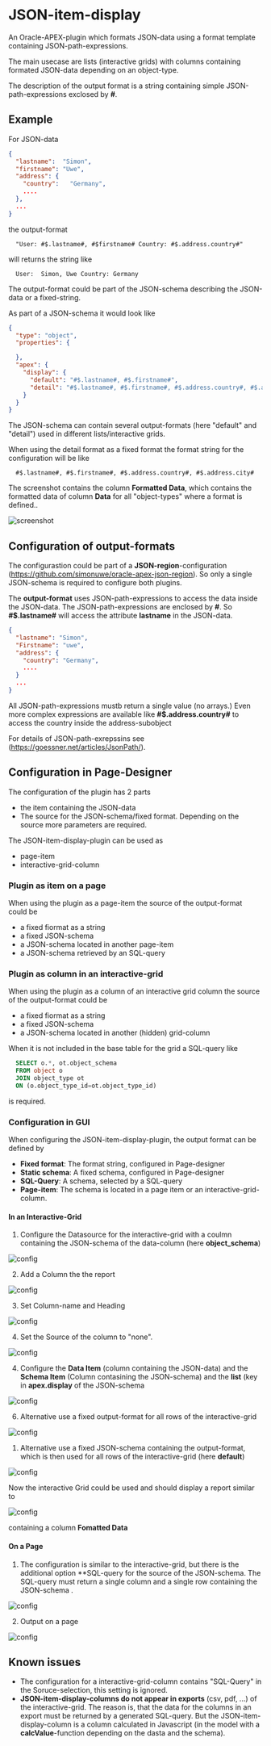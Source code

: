 # JSON-item-display

An Oracle-APEX-plugin which formats JSON-data using a format template containing JSON-path-expressions.

The main usecase are lists (interactive grids) with columns containing formated JSON-data depending on an object-type.

The description of the output format is a string containing simple JSON-path-expressions exclosed by **#**.

## Example

For JSON-data
```JSON
{
  "lastname":  "Simon",
  "firstname": "Uwe",
  "address": {
    "country":   "Germany",
    ....
  },
  ...
}

```
the output-format
```
  "User: #$.lastname#, #$firstname# Country: #$.address.country#" 
```
will returns the string like
```
  User:  Simon, Uwe Country: Germany
```
The output-format could be part of the JSON-schema describing the JSON-data or a fixed-string.

As part of a JSON-schema it would look like
```JSON
{
  "type": "object",
  "properties": {

  },
  "apex": {
    "display": {
      "default": "#$.lastname#, #$.firstname#",
      "detail": "#$.lastname#, #$.firstname#, #$.address.country#, #$.address.city#",
    }
  } 
}
```
The JSON-schema can contain several output-formats (here "default" and "detail") used in different lists/interactive grids.

When using the detail format as a fixed format the format string for the configuration will be like
```
  #$.lastname#, #$.firstname#, #$.address.country#, #$.address.city#
```

The screenshot contains the column **Formatted Data**, which contains the formatted data of column **Data** for all "object-types" where a format is defined..

![screenshot](demo.png)

## Configuration of output-formats

The configurastion could be part of a **JSON-region**-configuration (https://github.com/simonuwe/oracle-apex-json-region). So only a single JSON-schema is required to configure both plugins.

The **output-format** uses JSON-path-expressions to access the data inside the JSON-data. The JSON-path-expressions are enclosed by **#**. 
So **#$.lastname#** will access the attribute **lastname** in the JSON-data.
```JSON
{
  "lastname": "Simon",
  "Firstname": "uwe",
  "address": {
    "country": "Germany",
    ....
  }
  ...
}
```
All JSON-path-expressions mustb return a single value (no arrays.)
Even more complex expressions are available like **#$.address.country#** to access the country inside the address-subobject

For details of JSON-path-exrepssins see (https://goessner.net/articles/JsonPath/).


## Configuration in Page-Designer

The configuration of the plugin has 2 parts
- the item containing the JSON-data
- The source for the JSON-schema/fixed format. Depending on the source more parameters are required.

The JSON-item-display-plugin can be used as 
- page-item
- interactive-grid-column

### Plugin as item on a page
When using the plugin as a page-item the source of the output-format could be
- a fixed fiormat as a string
- a fixed JSON-schema
- a JSON-schema located in another page-item
- a JSON-schema retrieved by an SQL-query

### Plugin as column in an interactive-grid
When using the plugin as a column of an interactive grid column the source of the output-format could be
- a fixed fiormat as a string
- a fixed JSON-schema
- a JSON-schema located in another (hidden) grid-column

When it is not included in the base table for the grid a SQL-query like
```SQL
  SELECT o.*, ot.object_schema
  FROM object o
  JOIN object_type ot
  ON (o.object_type_id=ot.object_type_id)
```
is required.
 
### Configuration in GUI
When configuring the JSON-item-display-plugin, the output format can be defined by
- **Fixed format**: The format string, configured in Page-designer 
- **Static schema**: A fixed schema, configured in Page-designer
- **SQL-Query**: A schema, selected by a SQL-query
- **Page-item**: The schema is located in a page item or an interactive-grid-column. 

#### In an Interactive-Grid

1. Configure the Datasource for the interactive-grid with a coulmn containing the JSON-schema of the data-column (here **object_schema**)

![config](config-01.png)

2. Add a Column the the report

![config](config-02.png)

3. Set Column-name and Heading

![config](config-03.png)

4. Set the Source of the column to "none".

![config](config-05.png)

4. Configure the **Data Item** (column containing the JSON-data) and the **Schema Item** (Column contasining the JSON-schema) and the **list** (key in **apex.display** of the JSON-schema

![config](config-04.png)

6. Alternative use a fixed output-format for all rows of the interactive-grid

![config](config-06.png)

1. Alternative use a fixed JSON-schema containing the output-format, which is then used for all rows of the interactive-grid (here **default**)

![config](config-07.png)

Now the interactive Grid could be used and should display a report similar to 

![config](config-10.png)

containing a column **Fomatted Data**

#### On a Page

1. The configuration is similar to the interactive-grid, but there is the additional option **SQL-query for the source of the JSON-schema. The SQL-query must return a single column and a single row containing the JSON-schema .

![config](config-08.png)

2. Output on a page

![config](config-11.png)



## Known issues
- The configuration for a interactive-grid-column contains "SQL-Query" in the Soruce-selection, this setting is ignored.
- **JSON-item-display-columns do not appear in exports** (csv, pdf, ...) of the interactive-grid. The reason is, that the data for the columns in an export must be returned by a generated SQL-query. But the JSON-item-display-column is a column calculated in Javascript (in the model with a **calcValue**-function depending on the dasta and the schema). 